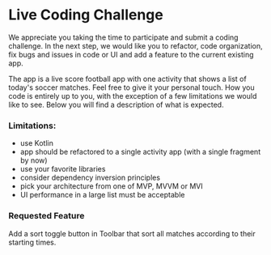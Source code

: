 # Live Coding Challenge

We appreciate you taking the time to participate and submit a coding challenge.
In the next step, we would like you to refactor, code organization, fix bugs and issues in code or UI and add a feature to the current existing app.

The app is a live score football app with one activity that shows a
list of today's soccer matches. Feel free to give it your personal touch.
How you code is entirely up to you, with the exception
of a few limitations we would like to see. Below you will find a description of what is expected.

### Limitations:
*   use Kotlin
*   app should be refactored to a single activity app (with a single fragment by now)
*   use your favorite libraries
*   consider dependency inversion principles
*   pick your architecture from one of MVP, MVVM or MVI
*   UI performance in a large list must be acceptable


### Requested Feature
Add a sort toggle button in Toolbar that sort all matches according to their starting times.